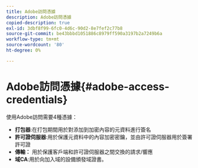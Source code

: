 ```yaml
---
title: Adobe訪問憑據
description: Adobe訪問憑據
copied-description: true
exl-id: 3dbf8f99-6fc0-4d6c-90d2-8e7fef2c77b8
source-git-commit: be43bbbd1051886c8979ff590a3197b2a7249b6a
workflow-type: tm+mt
source-wordcount: '80'
ht-degree: 0%

---
```


# Adobe訪問憑據{#adobe-access-credentials}

使用Adobe訪問需要4種憑據：

* **打包器**:在打包期間用於對添加到加密內容的元資料進行簽名
* **許可證伺服器**:用於保護元資料中的內容加密密鑰，並由許可證伺服器用於簽署許可證
* **傳輸：** 用於保護客戶端和許可證伺服器之間交換的請求/響應
* **域CA**:用於向加入域的設備頒發域證書。
